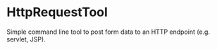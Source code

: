 HttpRequestTool
===============

Simple command line tool to post form data to an HTTP endpoint (e.g. servlet, JSP).
